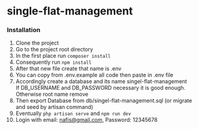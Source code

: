 # single-flat-management

### Installation

1. Clone the project <br>
2. Go to the project root directory <br>
3. In the first place run `composer install` <br>
4. Consequently run `npm install` <br>
5. After that new file create that name is .env
6. You can copy from .env.example all code then paste in .env file
7. Accordingly create a database and its name singel-flat-management <br>
   If DB_USERNAME and DB_PASSWORD necessary it is good enough. Otherwise root name remove <br>
8. Then export Database from db/singel-flat-management.sql (or migrate and seed by artisan command)
9. Eventually `php artisan serve` and `npm run dev`
10. Login with email: nafis@gmail.com, Password: 12345678
